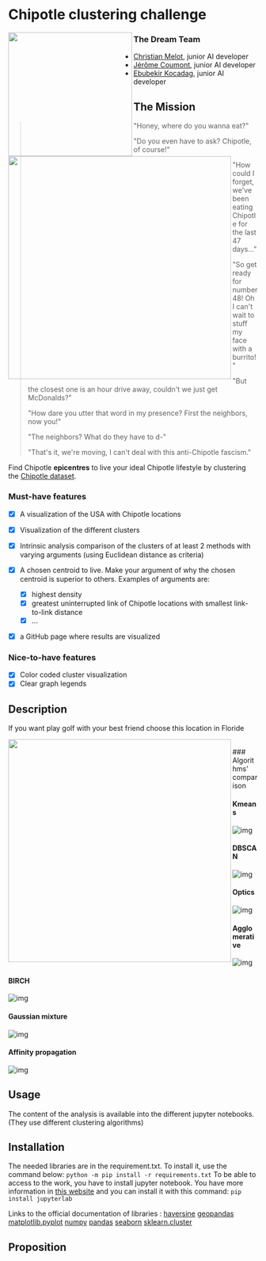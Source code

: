 # Chipotle clustering challenge

<img src="https://assets.stickpng.com/images/58429a9ca6515b1e0ad75ae3.png" align="left" width="250"/>

### The Dream Team
- [Christian Melot](https://github.com/Ezamey), junior AI developer
- [Jérôme Coumont](https://github.com/jcoumont), junior AI developer
- [Ebubekir Kocadag](https://github.com/EbubekirKocadag), junior AI developer

## The Mission
<img src="https://media.istockphoto.com/photos/romantic-couple-eating-street-tacos-at-outdoor-mexican-restaurant-picture-id932534338?k=6&m=932534338&s=612x612&w=0&h=9RXIf7fsAEGVynwKKv0oAq5Rg8Wrg1END87XEzA0_zg=" align="left" width="450"/>

>
>"Honey, where do you wanna eat?"
>
>"Do you even have to ask? Chipotle, of course!"
>
>"How could I forget, we've been eating Chipotle for the last 47 days..."
>
>"So get ready for number 48! Oh I can't wait to stuff my face with a burrito!"
>
>"But the closest one is an hour drive away, couldn't we just get McDonalds?"
>
>"How dare you utter that word in my presence? First the neighbors, now you!"
>
>"The neighbors? What do they have to d-"
>
>"That's it, we're moving, I can't deal with this anti-Chipotle fascism."

Find Chipotle **epicentres** to live your ideal Chipotle lifestyle by clustering the [Chipotle dataset](chipotle_locations.csv).
### Must-have features

- [X] A visualization of the USA with Chipotle locations
- [X] Visualization of the different clusters
- [X] Intrinsic analysis comparison of the clusters of at least 2 methods with varying arguments (using Euclidean distance as criteria)
- [X] A chosen centroid to live. Make your argument of why the chosen centroid is superior to others. Examples of arguments are:
    - [X] highest density
    - [X] greatest uninterrupted link of Chipotle locations with smallest link-to-link distance
    - [X] ...
- [X] a GitHub page where results are visualized


### Nice-to-have features

- [X] Color coded cluster visualization
- [X] Clear graph legends

## Description
If you want play golf with your best friend choose this location in Floride

<img src="https://www.francetvinfo.fr/image/75s4gq87o-9885/580/326/21972405.jpg" align="left" width="450"/>
<br/>
### Algorithms' comparison

#### Kmeans

![img](app/plots/kmeans_25.png)

#### DBSCAN

![img](app/plots/dbscan.png)

#### Optics

![img](app/plots/optics.png)

#### Agglomerative

![img](app/plots/agglo.png)

#### BIRCH

![img](app/plots/agglo.png)

#### Gaussian mixture

![img](app/plots/gauss.png)

#### Affinity propagation

![img](app/plots/chips_affinity_propagation.jpg)

## Usage

The content of the analysis is available into the different jupyter notebooks. (They use different clustering algorithms)
## Installation

The needed libraries are in the requirement.txt. To install it, use the command below:
`python -m pip install -r requirements.txt`
To be able to access to the work, you have to install jupyter notebook. You have more information in [this website](https://jupyter.org/) and you can install it with this command:
`pip install jupyterlab`

Links to the official documentation of libraries :
[haversine](https://pypi.org/project/haversine/)
[geopandas](https://geopandas.org/)
[matplotlib.pyplot](https://matplotlib.org/tutorials/introductory/pyplot.html)
[numpy](https://numpy.org/doc/stable/)
[pandas](https://pandas.pydata.org/docs/)
[seaborn](https://seaborn.pydata.org/tutorial.html)
[sklearn.cluster](https://scikit-learn.org/stable/modules/clustering.html)

## Proposition


